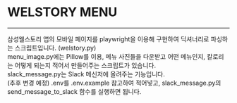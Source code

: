 WELSTORY MENU
=======
--------
삼성웰스토리 앱의 모바일 페이지를 playwright을 이용해 구현하여 딕셔너리로 파싱하는 스크립트입니다. (welstory.py)\
menu_image.py에는 Pillow를 이용, 메뉴 사진들을 다운받고 어떤 메뉴인지, 칼로리는 어떻게 되는지 적어서 만들어주는 스크립트가 있습니다.\
slack_message.py는 Slack 메신저에 올려주는 기능입니다.\
(추후 변경 예정) .env를 .env.example 참고하여 적어넣고, slack_message.py의 send_message_to_slack 함수를 실행하면 됩니다.